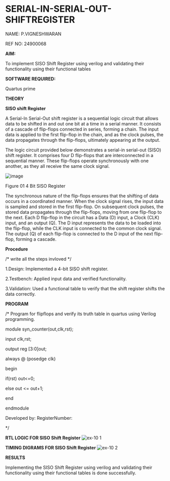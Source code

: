 # SERIAL-IN-SERIAL-OUT-SHIFTREGISTER

NAME: P.VIGNESHWARAN

REF NO: 24900068


**AIM:**

To implement  SISO Shift Register using verilog and validating their functionality using their functional tables

**SOFTWARE REQUIRED:**

Quartus prime

**THEORY**

**SISO shift Register**

A Serial-In Serial-Out shift register is a sequential logic circuit that allows data to be shifted in and out one bit at a time in a serial manner. It consists of a cascade of flip-flops connected in series, forming a chain. The input data is applied to the first flip-flop in the chain, and as the clock pulses, the data propagates through the flip-flops, ultimately appearing at the output.

The logic circuit provided below demonstrates a serial-in serial-out (SISO) shift register. It comprises four D flip-flops that are interconnected in a sequential manner. These flip-flops operate synchronously with one another, as they all receive the same clock signal.

![image](https://github.com/naavaneetha/SERIAL-IN-SERIAL-OUT-SHIFTREGISTER/assets/154305477/e81c4072-37f9-46c6-8145-566764b74c3a)

Figure 01 4 Bit SISO Register

The synchronous nature of the flip-flops ensures that the shifting of data occurs in a coordinated manner. When the clock signal rises, the input data is sampled and stored in the first flip-flop. On subsequent clock pulses, the stored data propagates through the flip-flops, moving from one flip-flop to the next.
Each D flip-flop in the circuit has a Data (D) input, a Clock (CLK) input, and an output (Q). The D input represents the data to be loaded into the flip-flop, while the CLK input is connected to the common clock signal. The output (Q) of each flip-flop is connected to the D input of the next flip-flop, forming a cascade.

**Procedure**

/* write all the steps invloved */

1.Design: Implemented a 4-bit SISO shift register.

2.Testbench: Applied input data and verified functionality.

3.Validation: Used a functional table to verify that the shift register shifts the data correctly.


**PROGRAM**

/* Program for flipflops and verify its truth table in quartus using Verilog programming.

module syn_counter(out,clk,rst);

input clk,rst;

output reg [3:0]out;

always @ (posedge clk)

begin

   if(rst)
     out<=0;
     
   else 
     out <= out+1;
     
end

endmodule

Developed by: RegisterNumber:

*/

**RTL LOGIC FOR SISO Shift Register**
![ex-10 1](https://github.com/user-attachments/assets/a3609080-1875-4ba1-b8f4-35c0f5d2b55c)


**TIMING DIGRAMS FOR SISO Shift Register**
![ex-10 2](https://github.com/user-attachments/assets/6c8d1a59-1c60-4cc8-8888-6af0c22ce909)


**RESULTS**

Implementing the   SISO Shift Register using verilog and validating their functionality using their functional tables is done successfully.
